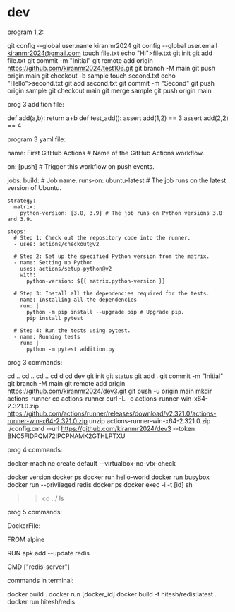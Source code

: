 # dev


program 1,2:

git config --global user.name kiranmr2024
git config --global user.email kiranmr2024@gmail.com
touch file.txt
echo "Hi">file.txt
git init
git add file.txt
git commit -m "Initial"
git remote add origin https://github.com/kiranmr2024/test106.git
git branch -M main
git push origin main
git checkout -b sample
touch second.txt
echo "Hello">second.txt
git add second.txt
git commit -m "Second"
git push origin sample
git checkout main
git merge sample
git push origin main

prog 3 addition file:

def add(a,b):
    return a+b
def test_add():
    assert add(1,2) == 3
    assert add(2,2) == 4

program 3 yaml file:


name: First GitHub Actions # Name of the GitHub Actions workflow.

on: [push] # Trigger this workflow on push events.

jobs:
  build: # Job name.
    runs-on: ubuntu-latest # The job runs on the latest version of Ubuntu.

    strategy:
      matrix:
        python-version: [3.8, 3.9] # The job runs on Python versions 3.8 and 3.9.

    steps:
      # Step 1: Check out the repository code into the runner.
      - uses: actions/checkout@v2

      # Step 2: Set up the specified Python version from the matrix.
      - name: Setting up Python
        uses: actions/setup-python@v2
        with:
          python-version: ${{ matrix.python-version }}

      # Step 3: Install all the dependencies required for the tests.
      - name: Installing all the dependencies
        run: |
          python -m pip install --upgrade pip # Upgrade pip.
          pip install pytest

      # Step 4: Run the tests using pytest.
      - name: Running tests
        run: |
          python -m pytest addition.py

prog 3 commands:

cd ..
cd ..
cd ..
cd d
cd dev
git init
git status
git add .
git commit -m "Initial"
git branch -M main
git remote add origin https://github.com/kiranmr2024/dev3.git
git push -u origin main
mkdir actions-runner
cd actions-runner
curl -L -o actions-runner-win-x64-2.321.0.zip https://github.com/actions/runner/releases/download/v2.321.0/actions-runner-win-x64-2.321.0.zip 
unzip actions-runner-win-x64-2.321.0.zip
./config.cmd --url https://github.com/kiranmr2024/dev3 --token BNC5FIDPQM72IPCPNAMK2GTHLPTXU

prog 4 commands:

docker-machine create default --virtualbox-no-vtx-check

docker version
docker ps
docker run hello-world
docker run busybox
docker run --privileged redis
docker ps
docker exec -i -t [id] sh
>>cd ../
>>ls

prog 5 commands:

DockerFile:

FROM alpine

RUN apk add --update redis

CMD ["redis-server"]

commands in terminal:

docker build .
docker run [docker_id]
docker build -t hitesh/redis:latest .
docker run hitesh/redis
